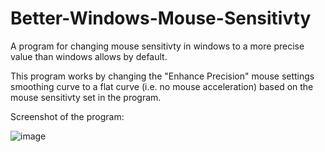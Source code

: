# Better-Windows-Mouse-Sensitivty
A program for changing mouse sensitivty in windows to a more precise value than windows allows by default.

This program works by changing the "Enhance Precision" mouse settings smoothing curve to a flat curve (i.e. no mouse acceleration) based on the mouse sensitivty set in the program.

Screenshot of the program:

![image](https://user-images.githubusercontent.com/19716996/191623416-83d2498a-e801-4c56-886f-f9f367e08e34.png)


